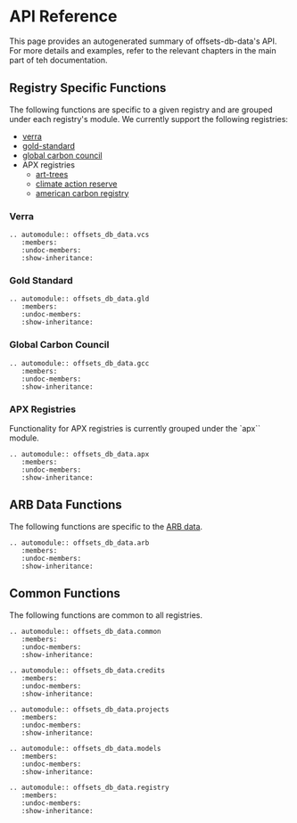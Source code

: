 # API Reference

This page provides an autogenerated summary of offsets-db-data's API. For more details and examples, refer to the relevant chapters in the main part of teh documentation.

## Registry Specific Functions

The following functions are specific to a given registry and are grouped under each registry's module. We currently support the following registries:

- [verra](https://registry.verra.org/)
- [gold-standard](https://www.goldstandard.org)
- [global carbon council](https://www.globalcarboncouncil.com/)
- APX registries
  - [art-trees](https://art.apx.com/)
  - [climate action reserve](https://thereserve2.apx.com)
  - [american carbon registry](https://acr2.apx.com/)

### Verra

```{eval-rst}
.. automodule:: offsets_db_data.vcs
   :members:
   :undoc-members:
   :show-inheritance:
```

### Gold Standard

```{eval-rst}
.. automodule:: offsets_db_data.gld
   :members:
   :undoc-members:
   :show-inheritance:
```

### Global Carbon Council

```{eval-rst}
.. automodule:: offsets_db_data.gcc
   :members:
   :undoc-members:
   :show-inheritance:
```

### APX Registries

Functionality for APX registries is currently grouped under the `apx`` module.

```{eval-rst}
.. automodule:: offsets_db_data.apx
   :members:
   :undoc-members:
   :show-inheritance:
```

## ARB Data Functions

The following functions are specific to the [ARB data](https://ww2.arb.ca.gov/our-work/programs/compliance-offset-program/arb-offset-credit-issuance).

```{eval-rst}
.. automodule:: offsets_db_data.arb
   :members:
   :undoc-members:
   :show-inheritance:
```

## Common Functions

The following functions are common to all registries.

```{eval-rst}
.. automodule:: offsets_db_data.common
   :members:
   :undoc-members:
   :show-inheritance:

.. automodule:: offsets_db_data.credits
   :members:
   :undoc-members:
   :show-inheritance:

.. automodule:: offsets_db_data.projects
   :members:
   :undoc-members:
   :show-inheritance:

.. automodule:: offsets_db_data.models
   :members:
   :undoc-members:
   :show-inheritance:

.. automodule:: offsets_db_data.registry
   :members:
   :undoc-members:
   :show-inheritance:

```
